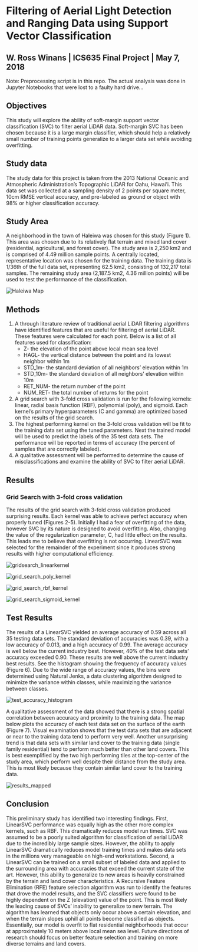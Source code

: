 # Filtering of Aerial Light Detection and Ranging Data using Support Vector Classification
## W. Ross Winans | ICS635 Final Project | May 7, 2018

Note: Preprocessing script is in this repo. The actual analysis was done in Jupyter Notebooks that were lost to a faulty hard drive...

## Objectives
This study will explore the ability of soft-margin support vector classification (SVC) to filter aerial LiDAR data. Soft-margin SVC has been chosen because it is a large margin classifier, which should help a relatively small number of training points generalize to a larger data set while avoiding overfitting.
## Study data
The study data for this project is taken from the 2013 National Oceanic and Atmospheric Administration’s Topographic LiDAR for Oahu, Hawai’i. This data set was collected at a sampling density of 2 points per square meter, 10cm RMSE vertical accuracy, and pre-labeled as ground or object with 98% or higher classification accuracy.  
## Study Area
A neighborhood in the town of Haleiwa was chosen for this study (Figure 1). This area was chosen due to its relatively flat terrain and mixed land cover (residential, agricultural, and forest cover). The study area is 2,250 km2 and is comprised of 4.49 million sample points. A centrally located, representative location was chosen for the training data. The training data is 1/36th of the full data set, representing 62.5 km2, consisting of 132,217 total samples. The remaining study area (2,187.5 km2, 4.36 million points) will be used to test the performance of the classification.

![Haleiwa Map](/images/ics635_haleiwa.png)

## Methods
1. A through literature review of traditional aerial LiDAR filtering algorithms have identified features that are useful for filtering of aerial LiDAR. These features were calculated for each point. Below is a list of all features used for classification:
    * Z- the elevation of the point above local mean sea level
    * HAGL- the vertical distance between the point and its lowest neighbor within 1m
    * STD_1m- the standard deviation of all neighbors’ elevation within 1m
    * STD_10m- the standard deviation of all neighbors’ elevation within 10m
    * RET_NUM- the return number of the point
    * NUM_RET- the total number of returns for the point
2. A grid search with 3-fold cross validation is run for the following kernels: linear, radial basis function (RBF), polynomial (poly), and sigmoid. Each kernel’s primary hyperparameters (C and gamma) are optimized based on the results of the grid search.
3. The highest performing kernel on the 3-fold cross validation will be fit to the training data set using the tuned parameters. Next the trained model will be used to predict the labels of the 35 test data sets. The performance will be reported in terms of accuracy (the percent of samples that are correctly labeled).
4. A qualitative assessment will be performed to determine the cause of misclassifications and examine the ability of SVC to filter aerial LiDAR.
## Results
### Grid Search with 3-fold cross validation
The results of the grid search with 3-fold cross validation produced surprising results. Each kernel was able to achieve perfect accuracy when properly tuned (Figures 2-5). Initially I had a fear of overfitting of the data, however SVC by its nature is designed to avoid overfitting. Also, changing the value of the regularization parameter, C, had little effect on the results. This leads me to believe that overfitting is not occurring.  LinearSVC was selected for the remainder of the experiment since it produces strong results with higher computational efficiency.

![gridsearch_linearkernel](/images/ics635_fig2.png)


![grid_search_poly_kernel](/images/ics635_fig3.png)


![grid_search_rbf_kernel](/images/ics635_fig4.png)


![grid_search_sigmoid_kernel](/images/ics635_fig5.png)

## Test Results
The results of a LinearSVC yielded an average accuracy of 0.59 across all 35 testing data sets. The standard deviation of accuracies was 0.39, with a low accuracy of 0.013, and a high accuracy of 0.99. The average accuracy is well below the current industry best. However, 40% of the test data sets’ accuracy exceeded 0.90. These results are well above the current industry best results. See the histogram showing the frequency of accuracy values (Figure 6). Due to the wide range of accuracy values, the bins were determined using Natural Jenks, a data clustering algorithm designed to minimize the variance within classes, while maximizing the variance between classes.

![test_accuracy_histogram](/images/ics635_accuracies_histogram.png)

A qualitative assessment of the data showed that there is a strong spatial correlation between accuracy and proximity to the training data. The map below plots the accuracy of each test data set on the surface of the earth (Figure 7). Visual examination shows that the test data sets that are adjacent or near to the training data tend to perform very well. Another unsurprising trend is that data sets with similar land cover to the training data (single family residential) tend to perform much better than other land covers. This is best exemplified by the two high performing tiles at the top-center of the study area, which perform well despite their distance from the study area. This is most likely because they contain similar land cover to the training data.

![results_mapped](/images/ics635_haleiwa_map_results.png)

## Conclusion
This preliminary study has identified two interesting findings. First, LinearSVC performance was equally high as the other more complex kernels, such as RBF. This dramatically reduces model run times. SVC was assumed to be a poorly suited algorithm for classification of aerial LiDAR due to the incredibly large sample sizes. However, the ability to apply LinearSVC dramatically reduces model training times and makes data sets in the millions very manageable on high-end workstations. Second, a LinearSVC can be trained on a small subset of labeled data and applied to the surrounding area with accuracies that exceed the current state of the art. However, this ability to generalize to new areas is heavily constrained by the terrain and land cover characteristics. 
A Recursive Feature Elimination (RFE) feature selection algorithm was run to identify the features that drove the model results, and the SVC classifiers were found to be highly dependent on the Z (elevation) value of the point. This is most likely the leading cause of SVCs’ inability to generalize to new terrain. The algorithm has learned that objects only occur above a certain elevation, and when the terrain slopes uphill all points become classified as objects. Essentially, our model is overfit to flat residential neighborhoods that occur at approximately 10 meters above local mean sea level. Future directions of research should focus on better feature selection and training on more diverse terrains and land covers.

